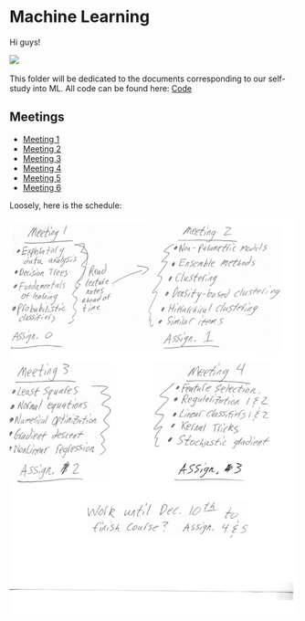 # Machine Learning

Hi guys!

![](http://www.reactiongifs.us/wp-content/uploads/2013/10/nuh_uh_conan_obrien.gif)

This folder will be dedicated to the documents corresponding to our self-study into ML. All code can be found here: [Code](https://github.com/Mathnstein/Machine_Learning/tree/master/Code)

## Meetings

* [Meeting 1](https://github.com/Mathnstein/Machine_Learning/tree/master/Meeting%201)
* [Meeting 2](https://github.com/Mathnstein/Machine_Learning/tree/master/Meeting%202)
* [Meeting 3](https://github.com/Mathnstein/Machine_Learning/tree/master/Meeting%203)
* [Meeting 4](https://github.com/Mathnstein/Machine_Learning/tree/master/Meeting%204)
* [Meeting 5](https://github.com/Mathnstein/Machine_Learning/tree/master/Meeting%205)
* [Meeting 6](https://github.com/Mathnstein/Machine_Learning/tree/master/Meeting%206)

Loosely, here is the schedule:

![](schedule.jpg)





